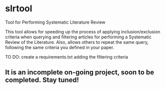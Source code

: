 # slrtool
Tool for Performing Systematic Literature Review 

This tool allows for speeding up the process of applying inclusion/exclusion criteria when querying and filtering articles
for performing a Systematic Review of the Literature. Also, allows others to repeat the same query, following the same
criteria you defined in your paper.

TO DO:
create a requirements.txt
adding the filtering criteria

## It is an incomplete on-going project, soon to be completed. Stay tuned!
